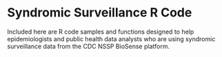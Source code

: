 # Syndromic Surveillance R Code

Included here are R code samples and functions designed to help epidemiologists and public health data analysts who are using syndromic surveillance data from the CDC NSSP BioSense platform.

